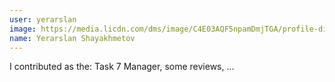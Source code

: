 ```yaml
---
user: yerarslan
image: https://media.licdn.com/dms/image/C4E03AQF5npamDmjTGA/profile-displayphoto-shrink_800_800/0/1630680538142?e=2147483647&v=beta&t=3PBLMez7UEJE0O0TJKqWWEy7Bi7dor5e4k4P-faTWPE
name: Yerarslan Shayakhmetov
---
```

I contributed as the: Task 7 Manager, some reviews, ...

<!-- 
Note: Please put down your own information, and register your real contribution. Check the md syntax and DO NOT set up a table...
-->